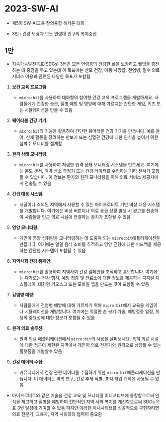 # 2023-SW-AI
* 제5회 SW-AI교육 창의융합 해커톤 대회
- 3번 : 건강 보장과 모든 연령대 인구의 복지증진

## 1안
* 지속가능발전목표(SDGs) 3번은 모든 연령층의 건강한 삶을 보장하고 웰빙을 증진하는 데 중점을 두고 있는데 이 목표에는 산모 건강, 아동 사망률, 전염병, 필수 의료 서비스 이용과 관련된 다양한 목표가 포함됨

1. **보건 교육 프로그램:**
    - `micro:bit`를 사용하여 대화형의 참여형 건강 교육 프로그램을 개발하세요. 사람들에게 건강한 습관, 질병 예방 및 영양에 대해 가르치는 간단한 게임, 퀴즈 또는 시뮬레이션을 만들 수 있음

2. **웨어러블 건강 기기:**
    - `micro:bit`의 기능을 활용하여 간단한 웨어러블 건강 기기를 만듭니다. 예를 들어, 신체 활동을 장려하는 만보기 또는 심혈관 건강에 대한 인식을 높이기 위한 심박수 모니터를 설계함

3. **원격 상태 모니터링:**
    - `micro:bit`를 사용하여 저렴한 원격 상태 모니터링 시스템을 만드세요. 여기에는 온도 센서, 맥박 산소 측정기 또는 건강 데이터를 수집하는 기타 센서가 포함될 수 있습니다. 이 정보는 환자의 원격 모니터링을 위해 의료 서비스 제공자에게 전송될 수 있음

4. **긴급 대응 시스템:**
    - 시골이나 소외된 지역에서 사용할 수 있는 마이크로비트 기반 비상 대응 시스템을 개발합니다. 여기에는 비상 버튼이나 의료 응급 상황 발생 시 경고를 전송하여 사람들을 인근 의료 시설에 연결하는 장치가 포함될 수 있음

5. **영양 모니터링:**
    - 개인이 영양 섭취량을 모니터링하는 데 도움이 되는 `micro:bit`애플리케이션을 만듭니다. 여기에는 일일 음식 소비를 추적하고 영양 균형에 대한 피드백을 제공하는 간단한 시스템이 포함될 수 있음

6. **지역사회 건강 캠페인:**
    - `micro:bit`를 활용하여 지역사회 건강 캠페인을 조직하고 홍보합니다. 여기에는 다가오는 건강 행사, 예방 접종 및 진료소에 대한 정보를 제공하는 디지털 디스플레이, 대화형 키오스크 또는 모바일 앱을 만드는 것이 포함될 수 있음

7. **감염병 예방:**
    - 사람들에게 전염병 예방에 대해 가르치기 위해 `micro:bit`에서 교육용 게임이나 시뮬레이션을 개발합니다. 여기에는 적절한 손 씻기 기술, 예방접종 일정, 위생의 중요성에 대한 정보가 포함될 수 있음

8. **원격 의료 솔루션:**
    - 원격 의료 애플리케이션에서 `micro:bit`의 사용을 살펴보세요. 특히 의료 시설에 대한 접근이 제한된 지역에서 개인이 의료 전문가와 원격으로 상담할 수 있는 플랫폼을 개발할수 있음

9. **건강 데이터 수집:**
    - 커뮤니티에서 건강 관련 데이터를 수집하기 위한 `micro:bit`애플리케이션을 만듭니다. 이 데이터는 역학 연구, 건강 추세 식별, 표적 개입 계획에 사용될 수 있음

* 마이크로비트와 같은 기술을 건강 교육 및 모니터링 이니셔티브에 통합함으로써 인식을 제고하고 질병을 예방하며 전반적인 지역 사회 복지를 개선함으로써 SDGs 목표 3번 달성에 기여할 수 있음 하지만 이러한 이니셔티브를 성공적으로 구현하려면 의료 전문가, 교육자, 지역 사회와의 협력이 중요함
